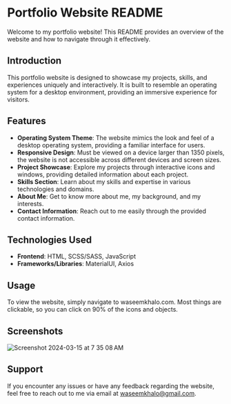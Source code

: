 # Portfolio Website README

Welcome to my portfolio website! This README provides an overview of the website and how to navigate through it effectively.

## Introduction
This portfolio website is designed to showcase my projects, skills, and experiences uniquely and interactively. It is built to resemble an operating system for a desktop environment, providing an immersive experience for visitors.

## Features
- **Operating System Theme**: The website mimics the look and feel of a desktop operating system, providing a familiar interface for users.
- **Responsive Design**: Must be viewed on a device larger than 1350 pixels, the website is not accessible across different devices and screen sizes.
- **Project Showcase**: Explore my projects through interactive icons and windows, providing detailed information about each project.
- **Skills Section**: Learn about my skills and expertise in various technologies and domains.
- **About Me**: Get to know more about me, my background, and my interests.
- **Contact Information**: Reach out to me easily through the provided contact information.

## Technologies Used
- **Frontend**: HTML, SCSS/SASS, JavaScript
- **Frameworks/Libraries**: MaterialUI, Axios 

## Usage
To view the website, simply navigate to waseemkhalo.com. Most things are clickable, so you can click on 90% of the icons and objects. 

## Screenshots

![Screenshot 2024-03-15 at 7 35 08 AM](https://github.com/waseemkhalo/waseemkhaloOS/assets/19737225/9a2ad834-76e3-4f47-aeeb-ebe58c08e0ed)

## Support

If you encounter any issues or have any feedback regarding the website, feel free to reach out to me via email at waseemkhalo@gmail.com.



